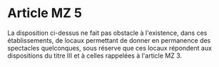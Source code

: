 # Article MZ 5

La disposition ci-dessus ne fait pas obstacle à l'existence, dans ces établissements, de locaux permettant de donner en permanence des spectacles quelconques, sous réserve que ces locaux répondent aux dispositions du titre III et à celles rappelées à l'article MZ 3.
